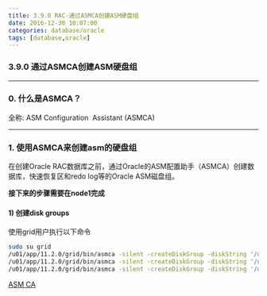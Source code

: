 ```yaml
---
title: 3.9.0 RAC-通过ASMCA创建ASM硬盘组
date: 2016-12-30 10:07:00
categories: database/oracle
tags: [database,oracle]
---
```

### 3.9.0 通过ASMCA创建ASM硬盘组 

---

### 0. 什么是ASMCA？
全称: ASM Configuration  Assistant (ASMCA)

---

### 1. 使用ASMCA来创建asm的硬盘组

在创建Oracle RAC数据库之前，通过Oracle的ASM配置助手（ASMCA）创建数据库，快速恢复区和redo log等的Oracle ASM磁盘组。

**接下来的步骤需要在node1完成**
#### 1) 创建disk groups
使用grid用户执行以下命令
``` bash
sudo su grid
/u01/app/11.2.0/grid/bin/asmca -silent -createDiskGroup -diskString '/dev/mapper/*' -diskGroupName DATADG -disk '/dev/mapper/db1p1' -disk '/dev/mapper/db2p1' -redundancy EXTERNAL -au_size 64
/u01/app/11.2.0/grid/bin/asmca -silent -createDiskGroup -diskString '/dev/mapper/*' -diskGroupName FRADG -disk '/dev/mapper/frap1' -redundancy EXTERNAL -au_size 64
/u01/app/11.2.0/grid/bin/asmca -silent -createDiskGroup -diskString '/dev/mapper/*' -diskGroupName REDODG -disk '/dev/mapper/redop1' -redundancy EXTERNAL -au_size 64
```
[ASM CA](https://docs.oracle.com/cd/E11882_01/server.112/e18951/asmca.htm#CHDGAIAB)
